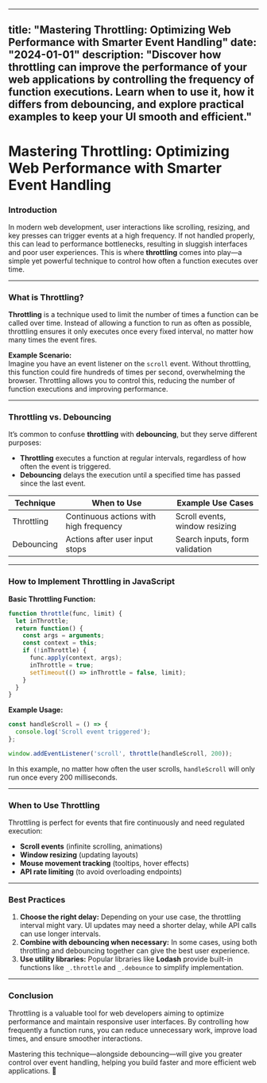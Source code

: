 
---
title: "Mastering Throttling: Optimizing Web Performance with Smarter Event Handling"
date: "2024-01-01"
description: "Discover how throttling can improve the performance of your web applications by controlling the frequency of function executions. Learn when to use it, how it differs from debouncing, and explore practical examples to keep your UI smooth and efficient."
---
# Mastering Throttling: Optimizing Web Performance with Smarter Event Handling
### **Introduction**  
In modern web development, user interactions like scrolling, resizing, and key presses can trigger events at a high frequency. If not handled properly, this can lead to performance bottlenecks, resulting in sluggish interfaces and poor user experiences. This is where **throttling** comes into play—a simple yet powerful technique to control how often a function executes over time.

---

### **What is Throttling?**  
**Throttling** is a technique used to limit the number of times a function can be called over time. Instead of allowing a function to run as often as possible, throttling ensures it only executes once every fixed interval, no matter how many times the event fires.

**Example Scenario:**  
Imagine you have an event listener on the `scroll` event. Without throttling, this function could fire hundreds of times per second, overwhelming the browser. Throttling allows you to control this, reducing the number of function executions and improving performance.

---

### **Throttling vs. Debouncing**  
It’s common to confuse **throttling** with **debouncing**, but they serve different purposes:

- **Throttling** executes a function at regular intervals, regardless of how often the event is triggered.
- **Debouncing** delays the execution until a specified time has passed since the last event.

| Technique   | When to Use                         | Example Use Cases             |
|-------------|------------------------------------|--------------------------------|
| Throttling  | Continuous actions with high frequency | Scroll events, window resizing |
| Debouncing  | Actions after user input stops     | Search inputs, form validation  |

---

### **How to Implement Throttling in JavaScript**  

**Basic Throttling Function:**

```javascript
function throttle(func, limit) {
  let inThrottle;
  return function() {
    const args = arguments;
    const context = this;
    if (!inThrottle) {
      func.apply(context, args);
      inThrottle = true;
      setTimeout(() => inThrottle = false, limit);
    }
  }
}
```

**Example Usage:**

```javascript
const handleScroll = () => {
  console.log('Scroll event triggered');
};

window.addEventListener('scroll', throttle(handleScroll, 200));
```

In this example, no matter how often the user scrolls, `handleScroll` will only run once every 200 milliseconds.

---

### **When to Use Throttling**  
Throttling is perfect for events that fire continuously and need regulated execution:

- **Scroll events** (infinite scrolling, animations)
- **Window resizing** (updating layouts)
- **Mouse movement tracking** (tooltips, hover effects)
- **API rate limiting** (to avoid overloading endpoints)

---

### **Best Practices**  

1. **Choose the right delay:** Depending on your use case, the throttling interval might vary. UI updates may need a shorter delay, while API calls can use longer intervals.
2. **Combine with debouncing when necessary:** In some cases, using both throttling and debouncing together can give the best user experience.
3. **Use utility libraries:** Popular libraries like **Lodash** provide built-in functions like `_.throttle` and `_.debounce` to simplify implementation.

---

### **Conclusion**  
Throttling is a valuable tool for web developers aiming to optimize performance and maintain responsive user interfaces. By controlling how frequently a function runs, you can reduce unnecessary work, improve load times, and ensure smoother interactions.

Mastering this technique—alongside debouncing—will give you greater control over event handling, helping you build faster and more efficient web applications. 🚀
